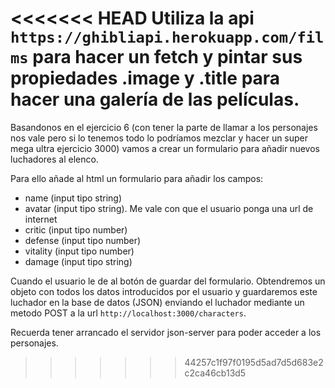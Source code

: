 <<<<<<< HEAD
Utiliza la api `https://ghibliapi.herokuapp.com/films` para hacer un fetch y pintar sus propiedades .image y .title para hacer una galería de las películas.
=======
Basandonos en el ejercicio 6 (con tener la parte de llamar a los personajes nos vale pero si lo tenemos todo lo podríamos mezclar y hacer un super mega ultra ejercicio 3000) vamos a crear un formulario para añadir nuevos luchadores al elenco.

Para ello añade al html un formulario para añadir los campos:

- name (input tipo string)
- avatar (input tipo string). Me vale con que el usuario ponga una url de internet
- critic (input tipo number)
- defense (input tipo number)
- vitality (input tipo number)
- damage (input tipo string)

Cuando el usuario le de al botón de guardar del formulario. Obtendremos un objeto con todos los datos introducidos por el usuario y guardaremos este luchador en la base de datos (JSON) enviando el luchador mediante un metodo POST a la url `http://localhost:3000/characters`.

Recuerda tener arrancado el servidor json-server para poder acceder a los personajes.



>>>>>>> 44257c1f97f0195d5ad7d5d683e2c2ca46cb13d5
